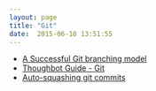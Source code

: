 ```yaml
---
layout: page
title: "Git"
date:  2015-06-18 13:51:55
---
```


* [A Successful Git branching model](http://nvie.com/posts/a-successful-git-branching-model/)
* [Thoughbot Guide - Git](https://github.com/thoughtbot/guides/tree/master/protocol/git)
* [Auto-squashing git commits](https://robots.thoughtbot.com/autosquashing-git-commits)
